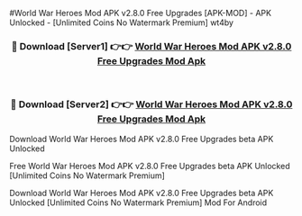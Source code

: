 #World War Heroes Mod APK v2.8.0 Free Upgrades [APK-MOD] - APK Unlocked - [Unlimited Coins No Watermark Premium] wt4by



<div align="center">

<h3>🔴 Download [Server1] 👉👉 <a href="https://momento.my/?title=World_War_Heroes_Mod_APK_v2.8.0_Free_Upgrades">World War Heroes Mod APK v2.8.0 Free Upgrades Mod Apk</a></h3><br>

<h3>🔴 Download [Server2] 👉👉 <a href="https://momento.my/?title=World_War_Heroes_Mod_APK_v2.8.0_Free_Upgrades">World War Heroes Mod APK v2.8.0 Free Upgrades Mod Apk</a></h3>
</div>



Download World War Heroes Mod APK v2.8.0 Free Upgrades beta APK Unlocked

Free World War Heroes Mod APK v2.8.0 Free Upgrades beta APK Unlocked [Unlimited Coins No Watermark Premium]

Download World War Heroes Mod APK v2.8.0 Free Upgrades beta APK Unlocked [Unlimited Coins No Watermark Premium] Mod For Android
